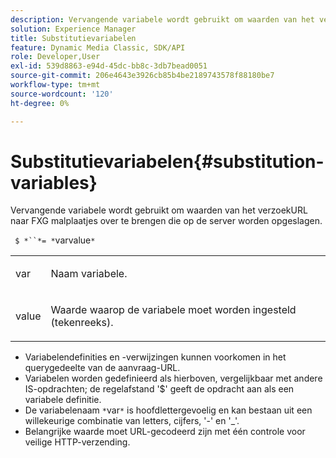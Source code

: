 ```yaml
---
description: Vervangende variabele wordt gebruikt om waarden van het verzoekURL naar FXG malplaatjes over te brengen die op de server worden opgeslagen.
solution: Experience Manager
title: Substitutievariabelen
feature: Dynamic Media Classic, SDK/API
role: Developer,User
exl-id: 539d8863-e94d-45dc-bb8c-3db7bead0051
source-git-commit: 206e4643e3926cb85b4be2189743578f88180be7
workflow-type: tm+mt
source-wordcount: '120'
ht-degree: 0%

---
```


# Substitutievariabelen{#substitution-variables}

Vervangende variabele wordt gebruikt om waarden van het verzoekURL naar FXG malplaatjes over te brengen die op de server worden opgeslagen.

` $ *``*= *`varvalue`*`

<table id="simpletable_76B381800C0D411F87CD551FC30B0579"> 
 <tr class="strow"> 
  <td class="stentry"> <p> <span class="codeph"> <span class="varname"> var  </span> </span> </p> </td> 
  <td class="stentry"> <p>Naam variabele. </p> </td> 
 </tr> 
 <tr class="strow"> 
  <td class="stentry"> <p> <span class="codeph"> <span class="varname"> value  </span> </span> </p> </td> 
  <td class="stentry"> <p>Waarde waarop de variabele moet worden ingesteld (tekenreeks). </p> </td> 
 </tr> 
</table>

* Variabelendefinities en -verwijzingen kunnen voorkomen in het querygedeelte van de aanvraag-URL.
* Variabelen worden gedefinieerd als hierboven, vergelijkbaar met andere IS-opdrachten; de regelafstand &#39;$&#39; geeft de opdracht aan als een variabele definitie.
* De variabelenaam `*`var`*` is hoofdlettergevoelig en kan bestaan uit een willekeurige combinatie van letters, cijfers, &#39;-&#39; en &#39;_&#39;.
* Belangrijke waarde moet URL-gecodeerd zijn met één controle voor veilige HTTP-verzending.
